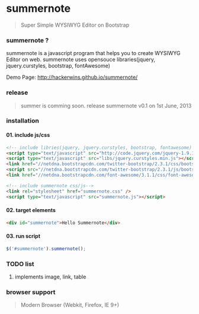# summernote
> Super Simple WYSIWYG Editor on Bootstrap

### summernote ?
summernote is a javascript program that helps you to create WYSIWYG Editor on web. summernote uses opensouce libraries(jquery, jquery.curstyles, bootstrap, fontAwesome)

Demo Page: http://hackerwins.github.io/summernote/

### release
> summer is comming soon. release summernote v0.1 on 1st June, 2013

### installation
#### 01. include js/css
```html
<!-- include libries(jquery, jquery.curstyles, bootstrap, fontawesome) -->
<script type="text/javascript" src="http://code.jquery.com/jquery-1.9.1.min.js"></script>
<script type="text/javascript" src="libs/jquery.curstyles.min.js"></script>
<link href="//netdna.bootstrapcdn.com/twitter-bootstrap/2.3.1/css/bootstrap-combined.no-icons.min.css" rel="stylesheet"> 
<script src="//netdna.bootstrapcdn.com/twitter-bootstrap/2.3.1/js/bootstrap.min.js"></script> 
<link href="//netdna.bootstrapcdn.com/font-awesome/3.1.1/css/font-awesome.min.css" rel="stylesheet">

<!-- include summernote css/js-->
<link rel="stylesheet" href="summernote.css" />
<script type="text/javascript" src="summernote.js"></script>
```
#### 02. target elements
```html
<div id="summernote">Hello Summernote</div>
```
#### 03. run script
```javascript
$('#summernote').summernote();
```

### TODO list
1. implements image, link, table

### browser support
> Modern Browser (Webkit, Firefox, IE 9+)
